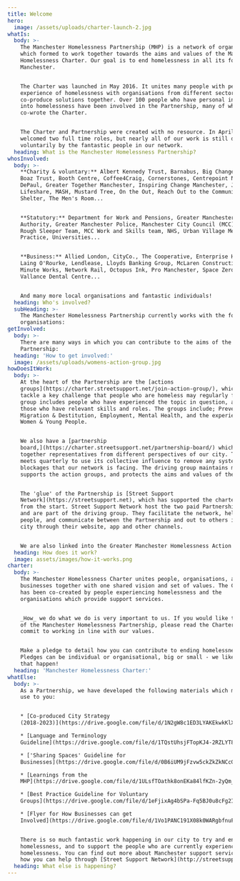 ```yaml
---
title: Welcome
hero:
  image: /assets/uploads/charter-launch-2.jpg
whatIs:
  body: >-
    The Manchester Homelessness Partnership (MHP) is a network of organisations
    which formed to work together towards the aims and values of the Manchester
    Homelessness Charter. Our goal is to end homelessness in all its forms in
    Manchester.


    The Charter was launched in May 2016. It unites many people with personal
    experience of homelessness with organisations from different sectors, to
    co-produce solutions together. Over 100 people who have personal insight
    into homelessness have been involved in the Partnership, many of whom
    co-wrote the Charter.


    The Charter and Partnership were created with no resource. In April 2018 we
    welcomed two full time roles, but nearly all of our work is still done
    voluntarily by the fantastic people in our network.
  heading: What is the Manchester Homelessness Partnership?
whosInvolved:
  body: >-
    **Charity & voluntary:** Albert Kennedy Trust, Barnabus, Big Change Mcr,
    Boaz Trust, Booth Centre, Coffee4Craig, Cornerstones, Centrepoint North,
    DePaul, Greater Together Manchester, Inspiring Change Manchester, Justlife,
    Lifeshare, MASH, Mustard Tree, On the Out, Reach Out to the Community,
    Shelter, The Men's Room...


    **Statutory:** Department for Work and Pensions, Greater Manchester Combined
    Authority, Greater Manchester Police, Manchester City Council (MCC), MCC
    Rough Sleeper Team, MCC Work and Skills team, NHS, Urban Village Medical
    Practice, Universities... 


    **Business:** Allied London, CityCo., The Cooperative, Enterprise Holdings,
    Laing O'Rourke, Lendlease, Lloyds Banking Group, McLaren Construction,
    Minute Works, Network Rail, Octopus Ink, Pro Manchester, Space Zero, Uber,
    Vallance Dental Centre...


    And many more local organisations and fantastic individuals!
  heading: Who's involved?
  subHeading: >-
    The Manchester Homelessness Partnership currently works with the following
    organisations:
getInvolved:
  body: >-
    There are many ways in which you can contribute to the aims of the
    Partnership:
  heading: 'How to get involved:'
  image: /assets/uploads/womens-action-group.jpg
howDoesItWork:
  body: >-
    At the heart of the Partnership are the [actions
    groups](https://charter.streetsupport.net/join-action-group/), which each
    tackle a key challenge that people who are homeless may regularly face. Each
    group includes people who have experienced the topic in question, as well as
    those who have relevant skills and roles. The groups include; Prevention,
    Migration & Destitution, Employment, Mental Health, and the experiences of
    Women & Young People.


    We also have a [partnership
    board,](https://charter.streetsupport.net/partnership-board/) which brings
    together representatives from different perspectives of our city. The board
    meets quarterly to use its collective influence to remove any systemic
    blockages that our network is facing. The driving group maintains momentum,
    supports the action groups, and protects the aims and values of the charter.


    The 'glue' of the Partnership is [Street Support
    Network](https://streetsupport.net), which has supported the charter mission
    from the start. Street Support Network host the two paid Partnership roles
    and are part of the driving group. They facilitate the network, help connect
    people, and communicate between the Partnership and out to others in the
    city through their website, app and other channels.


    We are also linked into the Greater Manchester Homelessness Action Network.
  heading: How does it work?
  image: assets/images/how-it-works.png
charter:
  body: >-
    The Manchester Homelessness Charter unites people, organisations, and
    businesses together with one shared vision and set of values. The Charter
    has been co-created by people experiencing homelessness and the
    organisations which provide support services.


    _How_ we do what we do is very important to us. If you would like to be part
    of the Manchester Homelessness Partnership, please read the Charter and
    commit to working in line with our values. 


    Make a pledge to detail how you can contribute to ending homelessness.
    Pledges can be individual or organisational, big or small - we like the ones
    that happen!
  heading: 'Manchester Homelessness Charter:'
whatElse:
  body: >-
    As a Partnership, we have developed the following materials which may be of
    use to you:


    * [Co-produced City Strategy
    (2018-2023)](https://drive.google.com/file/d/1N2gW8c1ED3LYAKEkwkKlXzOXIWeAi9D1/view?usp=sharing)

    * [Language and Terminology
    Guideline](https://drive.google.com/file/d/1TQstUhsjFTopKJ4-2RZLYT8YY4py9EUj/view?usp=sharing)

    * ['Sharing Spaces' Guideline for
    Businesses](https://drive.google.com/file/d/0B6iUM9jFzvw5ckZkZkNCcGtrajBDZmhOeXlwQ01QMFdpcXRj/view)

    * [Learnings from the
    MHP](https://drive.google.com/file/d/1ULsfTOathk8onEKa84lfKZn-2yQm_MCF/view?usp=sharing)

    * [Best Practice Guideline for Voluntary
    Groups](https://drive.google.com/file/d/1eFjixAg4bSPa-Fq5BJ0u8cFg2I7Uoidl/view?usp=sharing) 

    * [Flyer for How Businesses can get
    Involved](https://drive.google.com/file/d/1Vo1PANC191X08k0WARgbfnuFiYPQkeCa/view)


    There is so much fantastic work happening in our city to try and end
    homelessness, and to support the people who are currently experiencing
    homelessness. You can find out more about Manchester support services and
    how you can help through [Street Support Network](http://streetsupport.net).
  heading: What else is happening?
---
```



